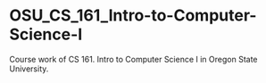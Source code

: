 # OSU_CS_161_Intro-to-Computer-Science-I
Course work of CS 161. Intro to Computer Science I in Oregon State University.
